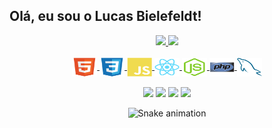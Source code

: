 ## Olá, eu sou o Lucas Bielefeldt!
<div align="center">
  <a href="https://github.com/lucasbielefeldt">
  <img height="180em" src="https://github-readme-stats.vercel.app/api?username=lucasbielefeldt&show_icons=true&theme=dark&include_all_commits=true&count_private=true"/>
  <img height="180em" src="https://github-readme-stats.vercel.app/api/top-langs/?username=lucasbielefeldt&layout=compact&langs_count=7&theme=dark"/>
</div>
<div style="display: inline_block" align="center"><br>
  <img align="center" alt="Lucas-HTML" height="30" width="40" src="https://raw.githubusercontent.com/devicons/devicon/master/icons/html5/html5-original.svg">
  <img align="center" alt="Lucas-CSS" height="30" width="40" src="https://raw.githubusercontent.com/devicons/devicon/master/icons/css3/css3-original.svg">
  <img align="center" alt="Lucas-Js" height="30" width="40" src="https://raw.githubusercontent.com/devicons/devicon/master/icons/javascript/javascript-plain.svg">
  <img align="center" alt="Lucas-React" height="30" width="40" src="https://raw.githubusercontent.com/devicons/devicon/master/icons/react/react-original.svg">
  <img align="center" alt="Lucas-NodeJs" height="30" width="40" src="https://raw.githubusercontent.com/devicons/devicon/master/icons/nodejs/nodejs-original.svg">
  <img align="center" alt="Lucas-PHP" height="30" width="40" src="https://raw.githubusercontent.com/devicons/devicon/master/icons/php/php-original.svg">
  <img align="center" alt="Lucas-Mysql" height="30" width="40" src="https://raw.githubusercontent.com/devicons/devicon/master/icons/mysql/mysql-original.svg"><br><br>
</div>
 
<div style="display: inline_block" align="center"> 
  <a href="https://instagram.com/lucasbielefeldt" target="_blank"><img src="https://img.shields.io/badge/-Instagram-%23E4405F?style=for-the-badge&logo=instagram&logoColor=white" target="_blank"></a>
 <a href="https://discord.gg/lucasbielefeldt" target="_blank"><img src="https://img.shields.io/badge/Discord-7289DA?style=for-the-badge&logo=discord&logoColor=white" target="_blank"></a> 
  <a href = "mailto:lucasbielefeldt@gmail.com"><img src="https://img.shields.io/badge/-Gmail-%23333?style=for-the-badge&logo=gmail&logoColor=white" target="_blank"></a>
  <a href="https://www.linkedin.com/in/lucas-bielefeldt-9bb6a814b" target="_blank"><img src="https://img.shields.io/badge/-LinkedIn-%230077B5?style=for-the-badge&logo=linkedin&logoColor=white" target="_blank"></a> 
 
  ![Snake animation](https://github.com/lucasbielefeldt/lucasbielefeldt/blob/output/github-contribution-grid-snake.svg)
 
</div>
